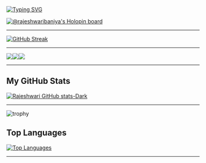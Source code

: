 [![Typing SVG](https://readme-typing-svg.demolab.com?font=Roboto+Mono&pause=1000&width=435&lines=Hello%2C+developers!;Keep+coding+</>)](https://git.io/typing-svg)

[![@rajeshwaribaniya's Holopin board](https://holopin.me/rajeshwaribaniya)](https://holopin.io/@rajeshwaribaniya)
***

[![GitHub Streak](https://streak-stats.demolab.com/?user=rajeshwaribaniya&theme=dark)](https://git.io/streak-stats)
***



<a href= "https://dev.to/rajeshwaribaniya"  style = "display:flex;" >
 
<img src = "https://media2.dev.to/dynamic/image/width=180,height=,fit=scale-down,gravity=auto,format=auto/https%3A%2F%2Fdev-to-uploads.s3.amazonaws.com%2Fuploads%2Fbadge%2Fbadge_image%2F206%2Fht-badge.png" >

<img src = "https://media2.dev.to/dynamic/image/width=180,height=,fit=scale-down,gravity=auto,format=auto/https%3A%2F%2Fdev-to-uploads.s3.amazonaws.com%2Fuploads%2Fbadge%2Fbadge_image%2F2%2FVersion2-08.png" onClick= "https://dev.to/rajeshwaribaniya">

<img src = "https://media2.dev.to/dynamic/image/width=180,height=,fit=scale-down,gravity=auto,format=auto/https%3A%2F%2Fdev-to-uploads.s3.amazonaws.com%2Fuploads%2Fbadge%2Fbadge_image%2F9%2FVersion2-07.png" onClick= "https://dev.to/rajeshwaribaniya">

</a>
 
 



***

## My GitHub Stats
[![Rajeshwari GitHub stats-Dark](https://github-readme-stats.vercel.app/api?username=rajeshwaribaniya&show_icons=true&theme=github_dark#gh-dark-mode-only)](https://github.com/anuraghazra/github-readme-stats#gh-dark-mode-only)

***
![trophy](https://github-profile-trophy.vercel.app/?username=rajeshwaribaniya)

## Top Languages
[![Top Languages](https://github-readme-stats.vercel.app/api/top-langs/?username=rajeshwaribaniya&theme=algolia)](https://github.com/anuraghazra/github-readme-stats)
***



